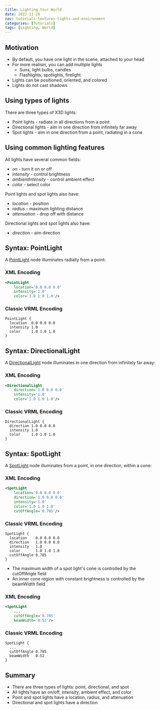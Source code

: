 ```yaml
---
title: Lighting Your World
date: 2022-11-28
nav: tutorials-textures-lights-and-environment
categories: [Tutorials]
tags: [Lighting, World]
---
```

## Motivation

- By default, you have one light in the scene, attached to your head
- For more realism, you can add multiple lights
  - Suns, light bulbs, candles
  - Flashlights, spotlights, firelight
- Lights can be positioned, oriented, and colored
- Lights do not cast shadows

## Using types of lights

There are three types of X3D lights:

- Point lights - radiate in all directions from a point
- Directional lights - aim in one direction from infinitely far away
- Spot lights - aim in one direction from a point, radiating in a cone

## Using common lighting features

All lights have several common fields:

- *on* - turn it on or off
- *intensity* - control brightness
- *ambientIntensity* - control ambient effect
- *color* - select color

Point lights and spot lights also have:

- *location* - position
- *radius* - maximum lighting distance
- *attenuation* - drop off with distance

Directional lights and spot lights also have:

- *direction* - aim direction

## Syntax: PointLight

A [PointLight](/x_ite/components/lighting/pointlight/) node illuminates radially from a point:

### XML Encoding

```xml
<PointLight
    location='0.0 0.0 0.0'
    intensity='1.0'
    color='1.0 1.0 1.0'/>
```

### Classic VRML Encoding

```vrml
PointLight {
  location  0.0 0.0 0.0
  intensity 1.0
  color     1.0 1.0 1.0
}
```

## Syntax: DirectionalLight

A [DirectionalLight](/x_ite/components/lighting/directionallight/) node illuminates in one direction from infinitely far away:

### XML Encoding

```xml
<DirectionalLight
    direction='1.0 0.0 0.0'
    intensity='1.0'
    color='1.0 1.0 1.0'/>
```

### Classic VRML Encoding

```vrml
DirectionalLight {
  direction 1.0 0.0 0.0
  intensity 1.0
  color     1.0 1.0 1.0
}
```

## Syntax: SpotLight

A [SpotLight](/x_ite/components/lighting/spotlight/) node illuminates from a point, in one direction, within a cone:

### XML Encoding

```xml
<SpotLight
    location='0.0 0.0 0.0'
    direction='1.0 0.0 0.0'
    intensity='1.0'
    color='1.0 1.0 1.0'
    cutOffAngle='0.785'/>
```

### Classic VRML Encoding

```vrml
SpotLight {
  location    0.0 0.0 0.0
  direction   1.0 0.0 0.0
  intensity   1.0
  color       1.0 1.0 1.0
  cutOffAngle 0.785
}
```

- The maximum width of a spot light's cone is controlled by the cutOffAngle field
- An inner cone region with constant brightness is controlled by the beamWidth field

### XML Encoding

```xml
<SpotLight
    ...
    cutOffAngle='0.785'
    beamWidth='0.52'/>
```

### Classic VRML Encoding

```vrml
SpotLight {
  ...
  cutOffAngle 0.785
  beamWidth   0.52
}
```

## Summary

- There are three types of lights: point, directional, and spot
- All lights have an on/off, intensity, ambient effect, and color
- Point and spot lights have a location, radius, and attenuation
- Directional and spot lights have a direction
